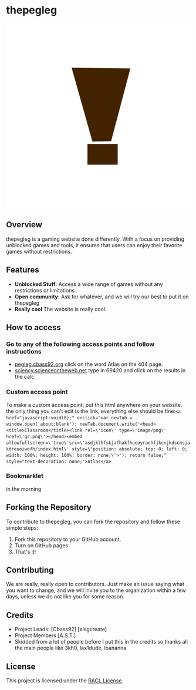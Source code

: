 # thepegleg

![thepegleg Logo](favicon.ico)

## Overview

thepegleg is a gaming website done differently. With a focus on providing unblocked games and tools, it ensures that users can enjoy their favorite games without restrictions.

## Features

- **Unblocked Stuff:** Access a wide range of games without any restrictions or limitations.
- **Open community:** Ask for whatever, and we will try our best to put it on thepegleg
- **Really cool** The website is really cool.

## How to access
### Go to any of the following access points and follow instructions 
- [pegleg.cbass92.org](https://pegleg.cbass92.org) click on the word Atlas on the 404 page.
- [sciency.scienceontheweb.net](https://sciency.scienceontheweb.net) type in 69420 and click on the results in the calc.
### Custom access point
To make a custom access point, put this html anywhere on your website. the only thing you can't edit is the link, everything else should be fine:`<a href="javascript:void(0);" onclick="var newTab = window.open('about:blank'); newTab.document.write('<head><title>Classroom</title><link rel=\'icon\' type=\'image/png\' href=\'gc.png\'></head><embed allowfullscreen=\'true\'src=\'asdjklhfskjafhakfhueoyraehfjkcnjkdscnsjakdreuoiwefh/index.html\' style=\'position: absolute; top: 0; left: 0; width: 100%; height: 100%; border: none;\'>'); return false;" style="text-decoration: none;">Atlas</a>`
### Bookmarklet
in the morning
## Forking the Repository

To contribute to thepegleg, you can fork the repository and follow these simple steps:

1. Fork this repository to your GitHub account.
3. Turn on GitHub pages
4. That's it!

## Contributing

We are really, really open to contributors. Just make an issue saying what you want to change, and we will invite you to the organization within a few days, unless we do not like you for some reason.

## Credits

- Project Leads: [Cbass92] [elsgcreate]
- Project Members [A.S.T.]
- Skidded from a lot of people before I put this in the credits so thanks all the main people like 3kh0, lax1dude, lbananna

## License

This project is licensed under the [RACL License](LICENSE).
